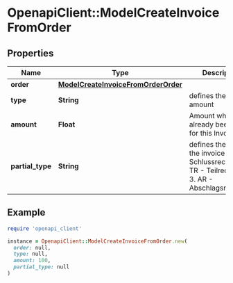 # OpenapiClient::ModelCreateInvoiceFromOrder

## Properties

| Name | Type | Description | Notes |
| ---- | ---- | ----------- | ----- |
| **order** | [**ModelCreateInvoiceFromOrderOrder**](ModelCreateInvoiceFromOrderOrder.md) |  |  |
| **type** | **String** | defines the type of amount | [optional] |
| **amount** | **Float** | Amount which has already been paid for this Invoice | [optional] |
| **partial_type** | **String** | defines the type of the invoice 1. RE - Schlussrechnung 2. TR - Teilrechnung 3. AR - Abschlagsrechnung | [optional] |

## Example

```ruby
require 'openapi_client'

instance = OpenapiClient::ModelCreateInvoiceFromOrder.new(
  order: null,
  type: null,
  amount: 100,
  partial_type: null
)
```

